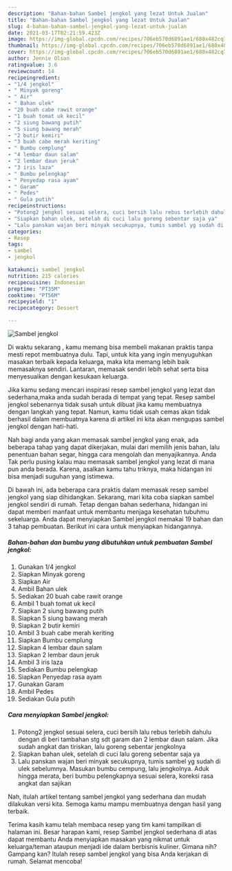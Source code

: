 ```yaml
---
description: "Bahan-bahan Sambel jengkol yang lezat Untuk Jualan"
title: "Bahan-bahan Sambel jengkol yang lezat Untuk Jualan"
slug: 4-bahan-bahan-sambel-jengkol-yang-lezat-untuk-jualan
date: 2021-03-17T02:21:59.423Z
image: https://img-global.cpcdn.com/recipes/706eb570d6891ae1/680x482cq70/sambel-jengkol-foto-resep-utama.jpg
thumbnail: https://img-global.cpcdn.com/recipes/706eb570d6891ae1/680x482cq70/sambel-jengkol-foto-resep-utama.jpg
cover: https://img-global.cpcdn.com/recipes/706eb570d6891ae1/680x482cq70/sambel-jengkol-foto-resep-utama.jpg
author: Jennie Olson
ratingvalue: 3.6
reviewcount: 14
recipeingredient:
- "1/4 jengkol"
- " Minyak goreng"
- " Air"
- " Bahan ulek"
- "20 buah cabe rawit orange"
- "1 buah tomat uk kecil"
- "2 siung bawang putih"
- "5 siung bawang merah"
- "2 butir kemiri"
- "3 buah cabe merah keriting"
- " Bumbu cemplung"
- "4 lembar daun salam"
- "2 lembar daun jeruk"
- "3 iris laza"
- " Bumbu pelengkap"
- " Penyedap rasa ayam"
- " Garam"
- " Pedes"
- " Gula putih"
recipeinstructions:
- "Potong2 jengkol sesuai selera, cuci bersih lalu rebus terlebih dahulu dengan di beri tambahan stg sdt garam dan 2 lembar daun salam. Jika sudah angkat dan tiriskan, lalu goreng sebentar jengkolnya"
- "Siapkan bahan ulek, setelah di cuci lalu goreng sebentar saja ya"
- "Lalu panskan wajan beri minyak secukupnya, tumis sambel yg sudah di ulek sebelumnya. Masukan bumbu cempung, lalu jengkolnya. Aduk hingga merata, beri bumbu pelengkapnya sesuai selera, koreksi rasa angkat dan sajikan"
categories:
- Resep
tags:
- sambel
- jengkol

katakunci: sambel jengkol 
nutrition: 215 calories
recipecuisine: Indonesian
preptime: "PT35M"
cooktime: "PT56M"
recipeyield: "1"
recipecategory: Dessert

---
```



![Sambel jengkol](https://img-global.cpcdn.com/recipes/706eb570d6891ae1/680x482cq70/sambel-jengkol-foto-resep-utama.jpg)

Di waktu  sekarang , kamu memang bisa membeli makanan praktis tanpa mesti repot membuatnya dulu. Tapi, untuk kita yang ingin menyuguhkan masakan terbaik kepada keluarga, maka kita memang lebih baik memasaknya sendiri. Lantaran, memasak sendiri lebih sehat serta bisa menyesuaikan dengan kesukaan keluarga.

Jika kamu sedang mencari inspirasi resep sambel jengkol yang lezat dan sederhana,maka anda sudah berada di tempat yang tepat. Resep sambel jengkol  sebenarnya tidak susah untuk dibuat jika kamu membuatnya dengan langkah yang tepat. Namun, kamu tidak usah cemas akan tidak berhasil dalam membuatnya 
karena di artikel ini kita akan mengupas sambel jengkol dengan hati-hati.  



Nah bagi anda yang akan memasak sambel jengkol yang enak, ada beberapa tahap yang dapat dikerjakan, mulai dari memilih jenis bahan, lalu penentuan bahan segar, hingga cara mengolah dan menyajikannya. Anda Tak perlu pusing kalau mau memasak sambel jengkol yang lezat di mana pun anda berada. Karena, asalkan kamu  tahu triknya, maka hidangan ini bisa menjadi suguhan yang istimewa.

Di bawah ini, ada beberapa cara praktis  dalam memasak resep sambel jengkol yang siap dihidangkan. Sekarang, mari kita coba siapkan sambel jengkol sendiri di rumah. Tetap dengan bahan sederhana, hidangan ini dapat memberi manfaat untuk membantu menjaga kesehatan tubuhmu sekeluarga. Anda dapat menyiapkan Sambel jengkol memakai 19 bahan dan 3 tahap pembuatan. Berikut ini cara untuk menyiapkan hidangannya.

<!--inarticleads1-->

##### Bahan-bahan dan bumbu yang dibutuhkan untuk pembuatan Sambel jengkol:

1. Gunakan 1/4 jengkol
1. Siapkan  Minyak goreng
1. Siapkan  Air
1. Ambil  Bahan ulek
1. Sediakan 20 buah cabe rawit orange
1. Ambil 1 buah tomat uk kecil
1. Siapkan 2 siung bawang putih
1. Siapkan 5 siung bawang merah
1. Siapkan 2 butir kemiri
1. Ambil 3 buah cabe merah keriting
1. Siapkan  Bumbu cemplung
1. Siapkan 4 lembar daun salam
1. Siapkan 2 lembar daun jeruk
1. Ambil 3 iris laza
1. Sediakan  Bumbu pelengkap
1. Siapkan  Penyedap rasa ayam
1. Gunakan  Garam
1. Ambil  Pedes
1. Sediakan  Gula putih




<!--inarticleads2-->

##### Cara menyiapkan Sambel jengkol:

1. Potong2 jengkol sesuai selera, cuci bersih lalu rebus terlebih dahulu dengan di beri tambahan stg sdt garam dan 2 lembar daun salam. Jika sudah angkat dan tiriskan, lalu goreng sebentar jengkolnya
1. Siapkan bahan ulek, setelah di cuci lalu goreng sebentar saja ya
1. Lalu panskan wajan beri minyak secukupnya, tumis sambel yg sudah di ulek sebelumnya. Masukan bumbu cempung, lalu jengkolnya. Aduk hingga merata, beri bumbu pelengkapnya sesuai selera, koreksi rasa angkat dan sajikan




Nah, itulah artikel tentang  sambel jengkol  yang sederhana dan mudah dilakukan versi kita. Semoga kamu mampu membuatnya dengan hasil yang terbaik. 

Terima kasih kamu telah membaca resep yang tim kami tampilkan di halaman ini. Besar harapan kami, resep  Sambel jengkol sederhana di atas dapat membantu Anda menyiapkan masakan yang nikmat untuk keluarga/teman ataupun menjadi ide dalam berbisnis kuliner. Gimana nih? Gampang kan? Itulah resep sambel jengkol yang bisa Anda kerjakan di rumah. Selamat mencoba!

